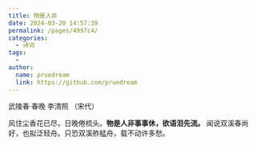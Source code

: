 ```yaml
---
title: 物是人非
date: 2024-03-20 14:57:39
permalink: /pages/4997c4/
categories:
  - 诗词
tags:
  - 
author: 
  name: pruedream
  link: https://github.com/pruedream
---
```



武陵春·春晚           李清照 （宋代）

风住尘香花已尽，日晚倦梳头。**物是人非事事休，欲语泪先流。**
闻说双溪春尚好，也拟泛轻舟。只恐双溪舴艋舟，载不动许多愁。